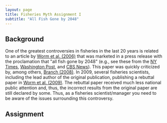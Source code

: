 ```yaml
---
layout: page
title: Fisheries Myth Assignment I
subtitle: "All Fish Gone by 2048"
---
```


## Background

One of the greatest controversies in fisheries in the last 20 years is related to an article by [Worm et al. (2006)](Worm-et-al-2006.pdf) that was marketed in a press release with the proclamation that "all fish gone by 2048" (e.g., see these from the [NY Times](http://www.nytimes.com/2006/11/03/science/03fish.html?_r=0), [Washington Post](http://www.washingtonpost.com/wp-dyn/content/article/2006/11/02/AR2006110200913.html), and [CBS News](http://www.cbsnews.com/news/salt-water-fish-extinction-seen-by-2048/)).  This paper was quickly criticized by, among others, [Branch (2008)](Branch-2008.pdf).  In 2009, several fisheries scientists, including the lead author of the original publication, publishing a rebuttal paper in [Worm et al. (2009)](Worm-et-al-2009.pdf).  The rebuttal paper received much less national public attention and, thus, the incorrect results from the original paper are still declared by some.  Thus, as a fisheries scientist/manager you need to be aware of the issues surrounding this controversy.

## Assignment

